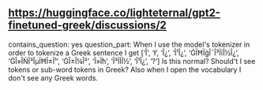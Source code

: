 ## https://huggingface.co/lighteternal/gpt2-finetuned-greek/discussions/2

contains_question: yes
question_part: When I use the model's tokenizer in order to tokenize a Greek sentence I get [‘Î’, ‘ł’, ‘Î¿’, ‘Î¹Î¿’, ‘ĠÏĦÏģÎ¯Î³ÏīÎ½Î¿’, ‘ĠÎ»ÎŃÎ³ÎµÏĦÎ±Î¹’, ‘ĠÎ±Î¼Î²’, ‘Î»Ïħ’, ‘Î³ÏİÎ½’, ‘Î¹Î¿’, ‘?’] Is this normal? Should't I see tokens or sub-word tokens in Greek? Also when I open the vocabulary I don't see any Greek words.